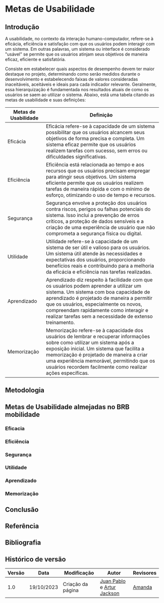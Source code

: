 # Metas de Usabilidade

## Introdução
A usabilidade, no contexto da interação humano-computador,   refere-se à eficácia, eficiência e satisfação com que os usuários podem interagir com um sistema. Em outras palavras, um sistema ou interface é considerado "usável" se permite que os usuários atinjam seus objetivos de maneira eficaz, eficiente e satisfatória.

Consiste em estabelecer quais aspectos de desempenho devem ter maior destaque no projeto, determinando como serão medidos durante o desenvolvimento e estabelecendo faixas de valores consideradas inaceitáveis, aceitáveis e ideais para cada indicador relevante. Geralmente, essa hierarquização é fundamentada nos resultados atuais de como os usuários se saem ao utilizar o sistema. Abaixo, está uma tabela citando as metas de usabilidade e suas definições:

|Metas de Usabilidade | Definição |
|--------|----------|
|Eficácia | Eficácia refere-se à capacidade de um sistema possibilitar que os usuários alcancem seus objetivos de forma precisa e completa. Um sistema eficaz permite que os usuários realizem tarefas com sucesso, sem erros ou dificuldades significativas.|
|Eficiência| Eficiência está relacionada ao tempo e aos recursos que os usuários precisam empregar para atingir seus objetivos. Um sistema eficiente permite que os usuários realizem tarefas de maneira rápida e com o mínimo de esforço, otimizando o uso de tempo e recursos.|
|Segurança|Segurança envolve a proteção dos usuários contra riscos, perigos ou falhas potenciais do sistema. Isso inclui a prevenção de erros críticos, a proteção de dados sensíveis e a criação de uma experiência de usuário que não comprometa a segurança física ou digital.|
|Utilidade |Utilidade refere-se à capacidade de um sistema de ser útil e valioso para os usuários. Um sistema útil atende às necessidades e expectativas dos usuários, proporcionando benefícios reais e contribuindo para a melhoria da eficácia e eficiência nas tarefas realizadas.|
|Aprendizado | Aprendizado diz respeito à facilidade com que os usuários podem aprender a utilizar um sistema. Um sistema com boa capacidade de aprendizado é projetado de maneira a permitir que os usuários, especialmente os novos, compreendam rapidamente como interagir e realizar tarefas sem a necessidade de extenso treinamento.|
|Memorização |  Memorização refere-se à capacidade dos usuários de lembrar e recuperar informações sobre como utilizar um sistema após a exposição inicial. Um sistema que facilita a memorização é projetado de maneira a criar uma experiência memorável, permitindo que os usuários recordem facilmente como realizar ações específicas.


## Metodologia


## Metas de Usabilidade almejadas no BRB mobilidade

### Eficacia

### Eficiência

### Segurança

### Utilidade

### Aprendizado

### Memorização



## Conclusão


## Referência


## Bibliografia

## Histórico de versão

| Versão | Data       | Modificação                             | Autor                         | Revisores                         |
| ------ | ---------- | --------------------------------------- | ----------------------------- | ----------------------------- |
|    1.0   |   19/10/2023   |   Criação da página |  [Juan Pablo](https://github.com/Juan-Ricarte) e  [Artur Jackson](https://github.com/artur-jack) |  [Amanda](https://github.com/Amandaaaaabreu)|

